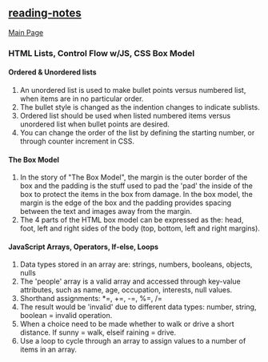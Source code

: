 ## [reading-notes](https://cheryldee.github.io/reading-notes/)

[Main Page](https://cheryldee.github.io/reading-notes/)

### HTML Lists, Control Flow w/JS, CSS Box Model

#### Ordered &amp; Unordered lists
1. An unordered list is used to make bullet points versus numbered list, when items are in no particular order.
2. The bullet style is changed as the indention changes to indicate sublists.
3. Ordered list should be used when listed numbered items versus unordered list when bullet points are desired.
4. You can change the order of the list by defining the starting number, or through counter increment in CSS.

#### The Box Model
1. In the story of "The Box Model", the margin is the outer border of the box and the padding is the stuff used to pad the 'pad' the inside of the box to protect the items in the box from damage. In the box model, the margin is the edge of the box and the padding provides spacing between the text and images away from the margin.
2. The 4 parts of the HTML box model can be expressed as the: head, foot, left and right sides of the body (top, bottom, left and right margins).

#### JavaScript Arrays, Operators, If-else, Loops
1. Data types stored in an array are: strings, numbers, booleans, objects, nulls
2. The 'people' array is a valid array and accessed through key-value attributes, such as name, age, occupation, interests, null values.
3. Shorthand assignments: *=, +=, -=, %=, /=
4. The result would be 'invalid' due to different data types: number, string, boolean = invalid operation.
5. When a choice need to be made whether to walk or drive a short distance. If sunny = walk, elseif raining = drive.
6. Use a loop to cycle through an array to assign values to a number of items in an array.
